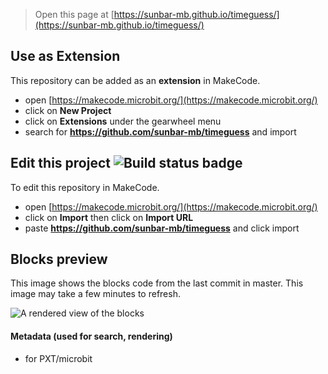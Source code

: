
> Open this page at [https://sunbar-mb.github.io/timeguess/](https://sunbar-mb.github.io/timeguess/)

## Use as Extension

This repository can be added as an **extension** in MakeCode.

* open [https://makecode.microbit.org/](https://makecode.microbit.org/)
* click on **New Project**
* click on **Extensions** under the gearwheel menu
* search for **https://github.com/sunbar-mb/timeguess** and import

## Edit this project ![Build status badge](https://github.com/sunbar-mb/timeguess/workflows/MakeCode/badge.svg)

To edit this repository in MakeCode.

* open [https://makecode.microbit.org/](https://makecode.microbit.org/)
* click on **Import** then click on **Import URL**
* paste **https://github.com/sunbar-mb/timeguess** and click import

## Blocks preview

This image shows the blocks code from the last commit in master.
This image may take a few minutes to refresh.

![A rendered view of the blocks](https://github.com/sunbar-mb/timeguess/raw/master/.github/makecode/blocks.png)

#### Metadata (used for search, rendering)

* for PXT/microbit
<script src="https://makecode.com/gh-pages-embed.js"></script><script>makeCodeRender("{{ site.makecode.home_url }}", "{{ site.github.owner_name }}/{{ site.github.repository_name }}");</script>
